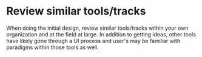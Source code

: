 # Review similar tools/tracks

When doing the initial design, review similar tools/tracks within your own organization and at the field at large.  In addition to getting ideas, other tools have likely gone through a UI process and user's may be familiar with paradigms within those tools as well.

